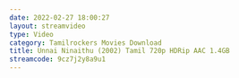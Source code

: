 ```yaml
---
date: 2022-02-27 18:00:27
layout: streamvideo
type: Video
category: Tamilrockers Movies Download
title: Unnai Ninaithu (2002) Tamil 720p HDRip AAC 1.4GB
streamcode: 9cz7j2y8a9u1
---
```

